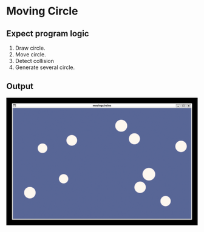 # Moving Circle

## Expect program logic

1. Draw circle.
2. Move circle.
3. Detect collision
4. Generate several circle.

## Output

![mc](mc.png)